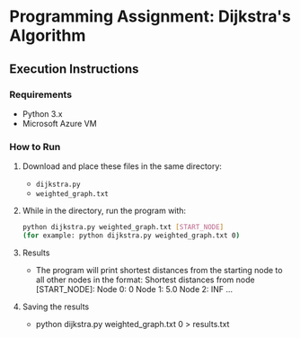 # Programming Assignment: Dijkstra's Algorithm

## Execution Instructions

### Requirements
- Python 3.x
- Microsoft Azure VM

### How to Run
1. Download and place these files in the same directory:
   - `dijkstra.py`
   - `weighted_graph.txt`

2. While in the directory, run the program with:
   ```bash
   python dijkstra.py weighted_graph.txt [START_NODE]
   (for example: python dijkstra.py weighted_graph.txt 0)

3. Results
    - The program will print shortest distances from the starting node to all other nodes in the format:
        Shortest distances from node [START_NODE]:
        Node 0: 0
        Node 1: 5.0
        Node 2: INF
        ...

4. Saving the results
    - python dijkstra.py weighted_graph.txt 0 > results.txt
